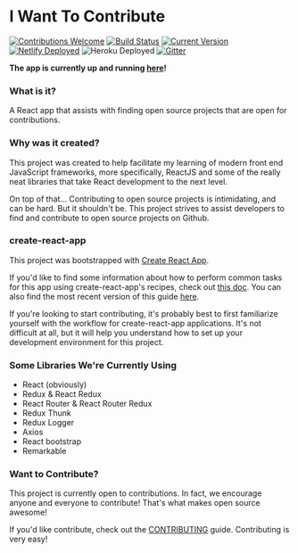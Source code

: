 # I Want To Contribute

[![Contributions Welcome][contributing-badge]](CONTRIBUTING.md)
[![Build Status][build-status-badge]](https://travis-ci.org/tmobaird/i-want-to-contribute)
[![Current Version][current-version-badge]](https://github.com/tmobaird/i-want-to-contribute/releases)
[![Netlify Deployed][netlify-deployed-badge]](https://i-want-to-contribute.netlify.com/)
![Heroku Deployed][heroku-deployed-badge]
[![Gitter](https://img.shields.io/gitter/room/nwjs/nw.js.svg?colorB=457dd8)](https://gitter.im/i-want-to-contribute/Lobby)

**The app is currently up and running [here](https://i-want-to-contribute.netlify.com/)!**

### What is it?
A React app that assists with finding open source projects that are open for contributions.

### Why was it created?

This project was created to help facilitate my learning of modern front end JavaScript frameworks, more specifically, ReactJS and some of the really neat libraries that take React development to the next level.

On top of that... Contributing to open source projects is intimidating, and can be hard. But it shouldn't be. This project strives to assist developers to find and contribute to open source projects on Github.

### create-react-app

This project was bootstrapped with [Create React App](https://github.com/facebookincubator/create-react-app).

If you'd like to find some information about how to perform common tasks for this app
using create-react-app's recipes, check out [this doc]().
You can also find the most recent version of this guide [here](https://github.com/facebookincubator/create-react-app/blob/master/packages/react-scripts/template/README.md).

If you're looking to start contributing, it's probably best to first familiarize yourself with the workflow for create-react-app applications. It's not difficult at all, but it will help you understand how to set up your development environment for this project.

### Some Libraries We're Currently Using

- React (obviously)
- Redux & React Redux
- React Router & React Router Redux
- Redux Thunk
- Redux Logger
- Axios
- React bootstrap
- Remarkable

### Want to Contribute?

This project is currently open to contributions. In fact, we encourage anyone and everyone to contribute! That's what makes open source awesome!

If you'd like contribute, check out the [CONTRIBUTING](https://github.com/tmobaird/i-want-to-contribute/blob/master/CONTRIBUTING.md) guide. Contributing is very easy!

[build-status-badge]: https://travis-ci.org/tmobaird/i-want-to-contribute.svg?branch=master
[contributing-badge]: https://img.shields.io/badge/contributions-welcome!-4BADFF.svg
[netlify-deployed-badge]: https://img.shields.io/badge/netlify-deployed-00ad9f.svg
[heroku-deployed-badge]: https://img.shields.io/badge/heroku-deployed-AE86DA.svg
[current-version-badge]: https://img.shields.io/badge/version-1.1.0-FF566D.svg

